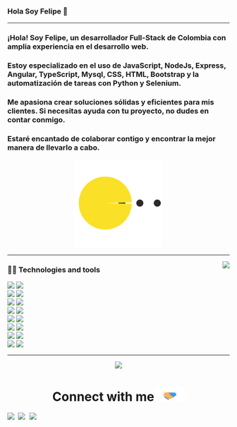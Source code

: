 ### Hola Soy Felipe 👋

<!-- <p align="center">
    <img src="https://github.com/FelipeV03/FelipeV03/blob/main/CartGitHub.png" width="100%" title="Intro Card"
        alt="Intro Card">
</p> -->

---

### ¡Hola! Soy Felipe, un desarrollador Full-Stack de Colombia con amplia experiencia en el desarrollo web.
### Estoy especializado en el uso de JavaScript, NodeJs, Express, Angular, TypeScript, Mysql, CSS, HTML, Bootstrap y la automatización de tareas con Python y Selenium.
### Me apasiona crear soluciones sólidas y eficientes para mis clientes. Si necesitas ayuda con tu proyecto, no dudes en contar conmigo.
### Estaré encantado de colaborar contigo y encontrar la mejor manera de llevarlo a cabo.

<div align="center">
<img src="https://raw.githubusercontent.com/Aniket965/Aniket965/master/pacman.svg?sanitize=true" width="200" height="200" top="600">
</div>

---

<img align="right" src="https://github-readme-stats.vercel.app/api?username=FelipeV03&show_icons=true&theme=transparent&card_width=380" />

###  👨‍💻 Technologies and tools
<img src = "https://img.shields.io/badge/-HTML5-E34F26?style=flat&logo=html5&logoColor=white"> <img src = "https://img.shields.io/badge/-CSS3-1572B6?style=flat&logo=css3"> <br/>
<img src="https://img.shields.io/badge/-Bootstrap-563D7C?style=flat&logo=bootstrap&logoColor=white"> 
<img src="https://img.shields.io/badge/-JavaScript-F4D03F?style=flat&logo=javascript&logoColor=white"> <br/>
<img src="https://img.shields.io/badge/-Selenium-3C873A?style=flat&logo=selenium&logoColor=white">
<img src="https://img.shields.io/badge/-MySQL-00758F?style=flat&logo=mysql&logoColor=white"> <br/>
<img src="https://img.shields.io/badge/-Express.js-787878?style=flat&logo=express&logoColor=white">
<img src="https://img.shields.io/badge/-Node.js-3C873A?style=flat&logo=Node.js&logoColor=white"> <br/>
<img src="https://img.shields.io/badge/-Git-black?style=flat&logo=git"/> 
<img src="http://img.shields.io/badge/-Github-000000?style=flat&logo=github"> <br/>
<img src="http://img.shields.io/badge/-VS%20Code-007ACC?style=flat&logo=Visual-Studio-Code">
<img src="https://img.shields.io/badge/-Python-black?style=flat&logo=python">  <br/>
<img src="https://img.shields.io/badge/-Linux-black?style=flat&logo=linux">
<img src="https://img.shields.io/badge/-Ubuntu-D35400?style=flat&logo=ubuntu&logoColor=white"> <br/>
<img src="https://img.shields.io/badge/-Angular-FC0202?style=flat&logo=angular">
<img src="https://img.shields.io/badge/-TypeScript-blue?style=flat&logo=typeScript&logoColor=white"> <br/>

---

<div align="center">
  <img src="https://raw.githubusercontent.com/omidnikrah/omidnikrah/master/activity-profile.png" />
	



	
# Connect with me<img src="https://github.com/SatYu26/SatYu26/blob/master/Assets/Handshake.gif" height="32px">
  
  <a href="https://mail.google.com/mail/u/0/#inbox?compose=GTvVlcSKhbzNGRBFjrnnwhcMdSDtzzXwZlzhXSSqfRjqWmqHVLFRvZQnkjfKCHTZxxSnCxqChKQKj" target="_blank">
    <img align="left" width="24px" src="https://www.vectorlogo.zone/logos/gmail/gmail-tile.svg" />
  </a>
	
  <a href="https://www.instagram.com/felipe._.v05" target="_blank">
 <img align="left" width="26px" src="https://www.vectorlogo.zone/logos/instagram/instagram-icon.svg" />
  </a>
  
  
  <a href="https://www.linkedin.com/in/dev-felipe-vargas/" target="_blank">
 <img align="left" width="26px" src="https://www.vectorlogo.zone/logos/linkedin/linkedin-icon.svg" />
  </a>
</div>




